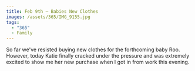 ```yaml
---
title: Feb 9th — Babies New Clothes
images: /assets/365/IMG_9155.jpg
tags:
  - "365"
  - Family
---
```

So far we've resisted buying new clothes for the forthcoming baby Roo. However, today Katie finally cracked under the pressure and was extremely excited to show me her new purchase when I got in from work this evening. 